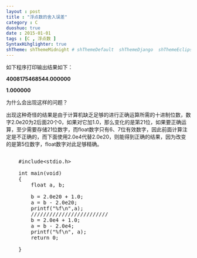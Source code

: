 ```yaml
---
layout : post
title : "浮点数的舍入误差"
category : C
duoshuo: true
date : 2015-01-01
tags : [C , 浮点数 ]
SyntaxHihglighter: true
shTheme: shThemeMidnight # shThemeDefault  shThemeDjango  shThemeEclipse  shThemeEmacs  shThemeFadeToGrey  shThemeMidnight  shThemeRDark
---
```


如下程序打印输出结果如下：

**4008175468544.000000**

**1.000000**

<!-- more -->

为什么会出现这样的问题？

出现这种奇怪的结果是由于计算机缺乏足够的进行正确运算所需的十进制位数，数字2.0e20为2后面20个0，如果对它加1.0，那么变化的是第21位，如果要正确运算，至少需要存储21位数字，而float数字只有6、7位有效数字，因此前面计算注定是不正确的，而下面使用2.0e4代替2.0e20，则能得到正确的结果，因为改变的是第5位数字，float数字对此足够精确。

<pre class="brush: c; ">

	#include&lt;stdio.h&gt;
	
	int main(void)
	{
		float a, b;

		b = 2.0e20 + 1.0;
		a = b - 2.0e20;
		printf("%f\n",a);
		/////////////////////////
		b = 2.0e4 + 1.0;
		a = b - 2.0e4;
		printf("%f\n", a);
		return 0;
	
	}	
	
</pre>



